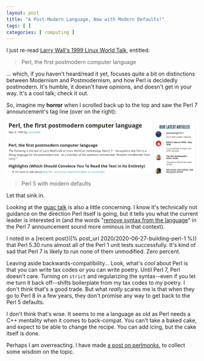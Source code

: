 ```yaml
---
layout: post
title: "A Post-Modern Language, Now with Modern Defaults!"
tags: [ ]
categories: [ computing ]
---
```


I just re-read [Larry Wall's 1999 Linux World Talk][1], entitled:

> Perl, the first postmodern computer language

... which, if you haven't heard/read it yet, focuses quite a bit on 
distinctions between Modernism and Postmodernism, and how Perl is decidedly
postmodern.  It's humble, it doesn't have opinions, and doesn't get in your
way.  It's a cool talk; check it out.

So, imagine my **horror** when I scrolled back up to the top and saw the Perl
7 announcement's tag line (over on the right):

![irony, the irony](/assets/2020/11/postmod-mod.png)

> Perl 5 with modern defaults

Let that sink in.

Looking at the [guac talk][2] is also a little concerning.  I know it's
technically not guidance on the direction Perl itself is going, but it tells
you what the current leader is interested in (and the words 
"[remove syntax from the language][3]" in the Perl 7 announcement sound more
ominous in that context).

I noted in a [recent post]({% post_url 2020/2020-06-27-building-perl-1 %})
that Perl 5.30 runs almost all of the Perl 1 unit tests successfully.  It's
kind of sad that Perl 7 is likely to run none of them unmodified.  Zero
percent.

Leaving aside backwards-compatibility...
Look, what's *cool* about Perl is that you can write tax codes or you can write
poetry.  Until Perl 7, Perl doesn't care.  Turning on `strict` and
regularizing the syntax--even if you let me turn it back off--shifts
boilerplate from my tax codes to my poetry.  I don't think that's a good
trade.  But what *really* scares me is that when they go to Perl 8 in a few
years, they don't promise any way to get back to the Perl 5 defaults.

I don't think that's wise.  It seems to me a language as old as Perl needs a
C++ mentality when it comes to back-compat.  You can't take a baked cake, and
expect to be able to change the recipe.  You can add icing, but the cake
itself is done.

Perhaps I am overreacting. 
I have made [a post on perlmonks][4], to collect some wisdom on the topic.

[1]: https://www.perl.com/pub/1999/03/pm.html/
[2]: https://www.youtube.com/watch?v=sTEshbh2lYQ&t=8s
[3]: https://www.nntp.perl.org/group/perl.perl5.porters/2020/06/msg257565.html
[4]: https://perlmonks.org/?node_id=11118665
